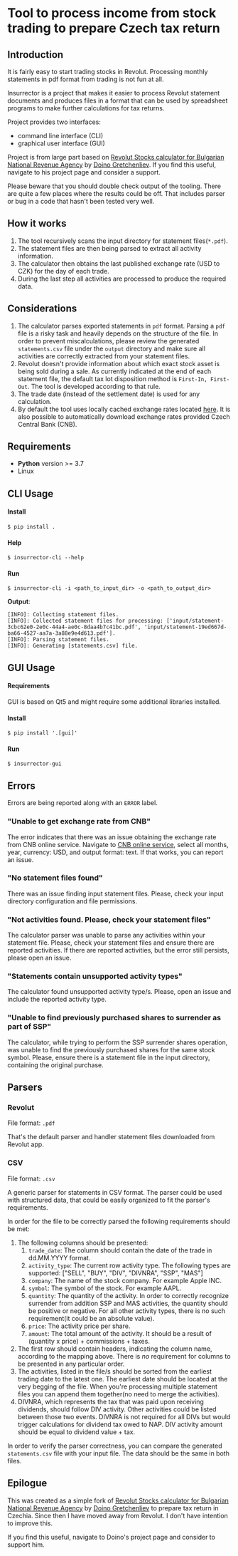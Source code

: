 # Tool to process income from stock trading to prepare Czech tax return

## Introduction

It is fairly easy to start trading stocks in Revolut. Processing monthly
statements in pdf format from trading is not fun at all.

Insurrector is a project that makes it easier to process Revolut statement
documents and produces files in a format that can be used by spreadsheet
programs to make further calculations for tax returns.

Project provides two interfaces:
* command line interface (CLI)
* graphical user interface (GUI) 

Project is from large part based on [Revolut Stocks calculator for Bulgarian
National Revenue Agency](https://github.com/doino-gretchenliev/revolut-stocks/)
by [Doino Gretchenliev](https://github.com/doino-gretchenliev/). If you find
this useful, navigate to his project page and consider a support.

Please beware that you should double check output of the tooling. There are
quite a few places where the results could be off. That includes parser or bug
in a code that hasn't been tested very well.

## How it works

1. The tool recursively scans the input directory for statement files(`*.pdf`).
2. The statement files are then being parsed to extract all activity
   information.
3. The calculator then obtains the last published exchange rate (USD to CZK)
   for the day of each trade.
4. During the last step all activities are processed to produce the required
   data.

## Considerations

1. The calculator parses exported statements in `pdf` format. Parsing a `pdf`
   file is a risky task and heavily depends on the structure of the file. In
   order to prevent miscalculations, please review the generated
   `statements.csv` file under the `output` directory and make sure all
   activities are correctly extracted from your statement files.
2. Revolut doesn't provide information about which exact stock asset is being
   sold during a sale. As currently indicated at the end of each statement
   file, the default tax lot disposition method is `First-In, First-Out`. The
   tool is developed according to that rule.
3. The trade date (instead of the settlement date) is used for any calculation.
4. By default the tool uses locally cached exchange rates located
   [here](https://github.com/scrool/insurrector/tree/main/insurrector/). It is
   also possible to automatically download exchange rates provided Czech
   Central Bank (CNB).

## Requirements

* **Python** version >= 3.7
* Linux

## CLI Usage

#### Install

```console
$ pip install .
```

#### Help

```console
$ insurrector-cli --help
```

#### Run

```console
$ insurrector-cli -i <path_to_input_dir> -o <path_to_output_dir>
```

**Output**:
```console
[INFO]: Collecting statement files.
[INFO]: Collected statement files for processing: ['input/statement-3cbc62e0-2e0c-44a4-ae0c-8daa4b7c41bc.pdf', 'input/statement-19ed667d-ba66-4527-aa7a-3a88e9e4d613.pdf'].
[INFO]: Parsing statement files.
[INFO]: Generating [statements.csv] file.
```

## GUI Usage

#### Requirements

GUI is based on Qt5 and might require some additional libraries installed.

#### Install

```console
$ pip install '.[gui]'
```

#### Run

```console
$ insurrector-gui
```

## Errors

Errors are being reported along with an `ERROR` label.

### "Unable to get exchange rate from CNB"

The error indicates that there was an issue obtaining the exchange rate from
CNB online service. Navigate to [CNB online
service](https://www.cnb.cz/cs/financni-trhy/devizovy-trh/kurzy-devizoveho-trhu/kurzy-devizoveho-trhu/vybrane_form.html),
select all months, year, currency: USD, and output format: text. If that works,
you can report an issue.

### "No statement files found"

There was an issue finding input statement files. Please, check your input
directory configuration and file permissions.

### "Not activities found. Please, check your statement files"

The calculator parser was unable to parse any activities within your statement
file. Please, check your statement files and ensure there are reported
activities. If there are reported activities, but the error still persists,
please open an issue.

### "Statements contain unsupported activity types"

The calculator found unsupported activity type/s. Please, open an issue and
include the reported activity type.

### "Unable to find previously purchased shares to surrender as part of SSP"

The calculator, while trying to perform the SSP surrender shares operation, was
unable to find the previously purchased shares for the same stock symbol.
Please, ensure there is a statement file in the input directory, containing the
original purchase.

## Parsers

### Revolut

File format: `.pdf`

That's the default parser and handler statement files downloaded from Revolut app.

### CSV

File format: `.csv`

A generic parser for statements in CSV format. The parser could be used with
structured data, that could be easily organized to fit the parser's
requirements.

In order for the file to be correctly parsed the following requirements should be met:
1. The following columns should be presented:
   1. `trade_date`: The column should contain the date of the trade in
      dd.MM.YYYY format.
   2. `activity_type`: The current row activity type. The following types are
      supported: ["SELL", "BUY", "DIV", "DIVNRA", "SSP", "MAS"]
   3. `company`: The name of the stock company. For example Apple INC.
   4. `symbol`: The symbol of the stock. For example AAPL.
   5. `quantity`: The quantity of the activity. In order to correctly recognize
      surrender from addition SSP and MAS activities, the quantity should be
      positive or negative. For all other activity types, there is no such
      requirement(it could be an absolute value).
   6. `price`: The activity price per share.
   7. `amount`: The total amount of the activity. It should be a result of
      (quantity x price) + commissions + taxes.
2. The first row should contain headers, indicating the column name, according
   to the mapping above. There is *no* requirement for columns to be presented
   in any particular order.
3. The activities, listed in the file/s should be sorted from the earliest
   trading date to the latest one. The earliest date should be located at the
   very begging of the file. When you're processing multiple statement files
   you can append them together(no need to merge the activities).
4. DIVNRA, which represents the tax that was paid upon receiving dividends,
   should follow DIV activity. Other activities could be listed between those
   two events. DIVNRA is not required for all DIVs but would trigger
   calculations for dividend tax owed to NAP. DIV activity amount should be
   equal to dividend value + tax.

In order to verify the parser correctness, you can compare the generated
`statements.csv` file with your input file. The data should be the same in both
files.

## Epilogue

This was created as a simple fork of [Revolut Stocks calculator for Bulgarian
National Revenue Agency](https://github.com/doino-gretchenliev/revolut-stocks/)
by [Doino Gretchenliev](https://github.com/doino-gretchenliev/) to prepare tax
return in Czechia. Since then I have moved away from Revolut. I don't have
intention to improve this.

If you find this useful, navigate to Doino's project page and consider to
support him.
